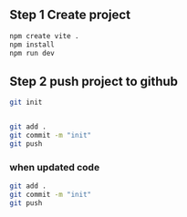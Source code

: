 ## Step 1 Create project
```bash
npm create vite .
npm install
npm run dev
```

## Step 2 push project to github
```bash
git init


git add .
git commit -m "init"
git push
```

### when updated code
```bash
git add .
git commit -m "init"
git push
```